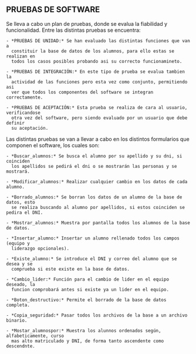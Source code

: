 **PRUEBAS DE SOFTWARE**
---

Se lleva a cabo un plan de pruebas, donde se evalua la fiabilidad y funcionalidad.
Entre las distintas pruebas se encuentra:

    - *PRUEBAS DE UNIDAD:* Se han evaluado las distintas funciones que van a
      constituir la base de datos de los alumnos, para ello estas se realizan en
      todos los casos posibles probando asi su correcto funcionamineto.

    - *PRUEBAS DE INTEGRACIÓN:* En este tipo de prueba se evalua tambien la
      actividad de las funciones pero esta vez como conjunto, permitiendo asi
      ver que todos los componentes del software se integran correctamente.

    - *PRUEBAS DE ACEPTACIÓN:* Esta prueba se realiza de cara al usuario, verificandose
      otra vez del software, pero siendo evaluado por un usuario que debe definir
      su aceptación.

Las distintas pruebas se van a llevar a cabo en los distintos formularios que
componen el software, los cuales son:

    - *Buscar_alumnos:* Se busca el alumno por su apellido y su dni, si coinciden
      los apellidos se pedirá el dni o se mostrarán las personas y se mostrará.

    - *Modificar_alumnos:* Realizar cualquier cambio en los datos de cada alumno.

    - *Borrado_alumnos:* Se borran los datos de un alumno de la base de datos, esto
      se realiza buscando al alumno por apellidos, si estos coinciden se pedira el DNI.

    - *Mostrar_alumnos:* Muestra por pantalla todos los alumnos de la base de datos.

    - *Insertar_alumno:* Insertar un alumno rellenado todos los campos (equipo y
      liderazgo opcionales).

    - *Existe_alumno:* Se introduce el DNI y correo del alumno que se desea y se
      comprueba si este existe en la base de datos.

    - *Cambio_lider:* Función para el cambio de lider en el equipo deseado, la
      funcion comprobará antes si existe ya un lider en el equipo.

    - *Boton_destructivo:* Permite el borrado de la base de datos completa.

    - *Copia_seguridad:* Pasar todos los archivos de la base a un archivo binario.

    - *Mostar_alumnospor:* Muestra los alunnos ordenados según, alfabeticamente, curso
      mas alto matriculado y DNI, de forma tanto ascendente como descendnte.
